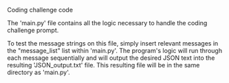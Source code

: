 Coding challenge code

The 'main.py' file contains all the logic necessary to handle the coding challenge prompt.

To test the message strings on this file, simply insert relevant messages in the "message_list" list within 'main.py'. The program's logic will run through each message sequentially and will output the desired JSON text into the resulting 'JSON_output.txt' file. This resulting file will be in the same directory as 'main.py'. 
